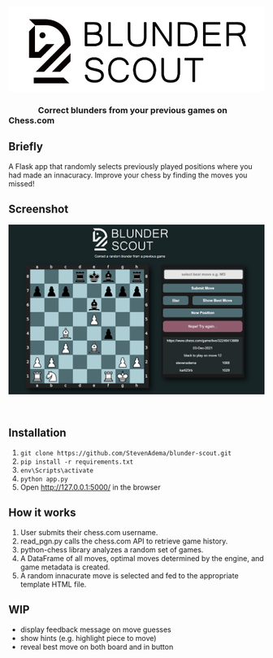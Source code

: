 ![Blunder Scout Logo](/static/css/blunder_scout.png)

### &nbsp;&nbsp;&nbsp;&nbsp;&nbsp;&nbsp;&nbsp;&nbsp;&nbsp;&nbsp;&nbsp;&nbsp;&nbsp;&nbsp; Correct blunders from your previous games on Chess.com


## Briefly
A Flask app that randomly selects previously played positions where you had made an innacuracy. Improve your chess by finding the moves you missed! 

## Screenshot

![Blunder Scout Screenshot](/static/blunder_scout_screenshot.png)

<br/>

## Installation

1. ``` git clone https://github.com/StevenAdema/blunder-scout.git ```
2. ``` pip install -r requirements.txt ```
3. ```env\Scripts\activate```
4. ```python app.py```
5. Open http://127.0.0.1:5000/ in the browser

## How it works
1. User submits their chess.com username.
2. read_pgn.py calls the chess.com API to retrieve game history.
3. python-chess library analyzes a random set of games.
4. A DataFrame of all moves, optimal moves determined by the engine, and game metadata is created.
5. A random innacurate move is selected and fed to the appropriate template HTML file.

## WIP
- display feedback message on move guesses
- show hints (e.g. highlight piece to move)
- reveal best move on both board and in button
